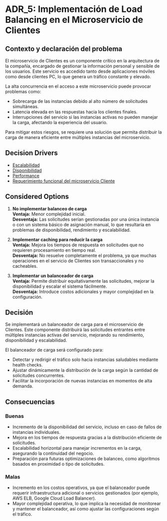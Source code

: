 # ADR_5: Implementación de Load Balancing en el Microservicio de Clientes

## Contexto y declaración del problema
El microservicio de Clientes es un componente crítico en la arquitectura de la compañía, encargado de gestionar la información personal y sensible de los usuarios. Este servicio es accedido tanto desde aplicaciones móviles como desde clientes PC, lo que genera un tráfico constante y elevado.

La alta concurrencia en el acceso a este microservicio puede provocar problemas como:
- Sobrecarga de las instancias debido al alto número de solicitudes simultáneas.
- Latencia elevada en las respuestas hacia los clientes finales.
- Interrupciones del servicio si las instancias activas no pueden manejar la carga, afectando la experiencia del usuario.

Para mitigar estos riesgos, se requiere una solución que permita distribuir la carga de manera eficiente entre múltiples instancias del microservicio.

## Decision Drivers
- [Escalabilidad](https://github.com/WilliamBarbagallo/TPE-Disenio-Reentrega-Grupo12/blob/main/Atributos%20de%20Calidad.md#escalabilidad)
- [Disponibilidad](https://github.com/WilliamBarbagallo/TPE-Disenio-Reentrega-Grupo12/blob/main/Atributos%20de%20Calidad.md#disponibilidad)
- [Performance](https://github.com/WilliamBarbagallo/TPE-Disenio-Reentrega-Grupo12/blob/main/Atributos%20de%20Calidad.md#performance)
- [Requerimiento funcional del microservicio Cliente](https://github.com/WilliamBarbagallo/TPE-Disenio-Reentrega-Grupo12/blob/main/Requerimientos%20Funcionales.md#clientes-cr%C3%ADtico)

## Considered Options
1. **No implementar balanceo de carga**  
   **Ventaja:** Menor complejidad inicial.  
   **Desventaja:** Las solicitudes serían gestionadas por una única instancia o con un sistema básico de asignación manual, lo que resultaría en problemas de disponibilidad, rendimiento y escalabilidad.

2. **Implementar caching para reducir la carga**  
   **Ventaja:** Mejora los tiempos de respuesta en solicitudes que no requieren procesamiento en tiempo real.  
   **Desventaja:** No resuelve completamente el problema, ya que muchas operaciones en el servicio de Clientes son transaccionales y no cacheables.

3. **Implementar un balanceador de carga**  
   **Ventaja:** Permite distribuir equitativamente las solicitudes, mejorar la disponibilidad y escalar el sistema fácilmente.  
   **Desventaja:** Introduce costos adicionales y mayor complejidad en la configuración.

## Decisión
Se implementará un balanceador de carga para el microservicio de Clientes. Este componente distribuirá las solicitudes entrantes entre múltiples instancias activas del servicio, mejorando su rendimiento, disponibilidad y escalabilidad.  

El balanceador de carga será configurado para:
- Detectar y redirigir el tráfico solo hacia instancias saludables mediante health checks.
- Ajustar dinámicamente la distribución de la carga según la cantidad de solicitudes concurrentes.
- Facilitar la incorporación de nuevas instancias en momentos de alta demanda.

## Consecuencias

### Buenas
- Incremento de la disponibilidad del servicio, incluso en caso de fallos de instancias individuales.
- Mejora en los tiempos de respuesta gracias a la distribución eficiente de solicitudes.
- Escalabilidad horizontal para manejar incrementos en la carga, asegurando la continuidad del negocio.
- Preparación para futuras optimizaciones de balanceo, como algoritmos basados en proximidad o tipo de solicitudes.

### Malas
- Incremento en los costos operativos, ya que el balanceador puede requerir infraestructura adicional o servicios gestionados (por ejemplo, AWS ELB, Google Cloud Load Balancer).
- Mayor complejidad operativa, lo que implica la necesidad de monitorear y mantener el balanceador, así como ajustar las configuraciones según el tráfico.
